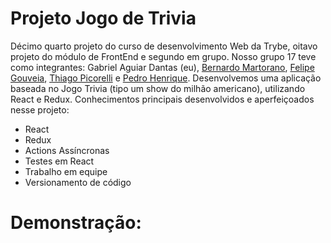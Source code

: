 # Projeto Jogo de Trivia #

Décimo quarto projeto do curso de desenvolvimento Web da Trybe, oitavo projeto do módulo de FrontEnd e segundo em grupo. Nosso grupo 17 teve como integrantes: Gabriel Aguiar Dantas (eu), [Bernardo Martorano](https://github.com/bermartorano), [Felipe Gouveia](https://github.com/fgouveiase), [Thiago Picorelli](https://github.com/thiagopicorelli) e [Pedro Henrique](https://github.com/pedrohxiv). Desenvolvemos uma aplicação baseada no Jogo Trivia (tipo um show do milhão americano), utilizando React e Redux. Conhecimentos principais desenvolvidos e aperfeiçoados nesse projeto:

- React
- Redux
- Actions Assíncronas
- Testes em React
- Trabalho em equipe
- Versionamento de código

# Demonstração: #
